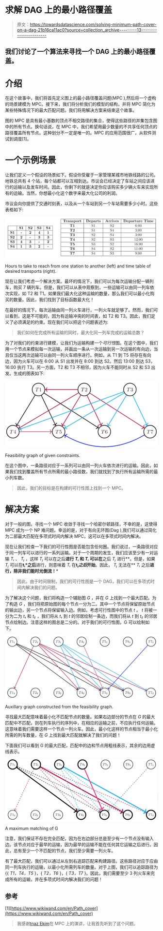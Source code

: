 # 求解 DAG 上的最小路径覆盖

> 原文：<https://towardsdatascience.com/solving-minimum-path-cover-on-a-dag-21b16ca11ac0?source=collection_archive---------13----------------------->

## 我们讨论了一个算法来寻找一个 DAG 上的最小路径覆盖。

# 介绍

在这个故事中，我们将首先定义图上的最小路径覆盖问题(MPC ),然后将一个虚构的场景建模为 MPC。接下来，我们将分析我们的模型的结构，并将 MPC 简化为某些特殊情况下的最大匹配问题。我们将用解决方案来结束这个故事。

图的 MPC 是具有最小基数的顶点不相交路径的集合，使得这些路径的并集包含图中的所有节点。换句话说，在 MPC 中，我们希望用最少数量的不共享任何顶点的路径覆盖所有节点。这种划分不一定是唯一的。MPC 的应用范围很广，从软件测试到调度[1]。

# 一个示例场景

让我们定义一个假设的场景如下。假设你受雇于一家管理某城市地铁线路的公司。地铁总共有 4 个站，每个站都可以互相到达。市议会已经决定了车站之间应该进行的运输以及发车时间。因此，你剩下的就是决定你应该购买多少辆火车来实现所有的运输。当然，你想最小化这个数字来最大化公司的利润。

市议会向你提供了交通时刻表，以及从一个车站到另一个车站需要多少小时。这些表格如下:

![](img/240c8a69191198202f5d7c00a1234a48.png)

Hours to take to reach from one station to another (left) and time table of desired transports (right).

现在让我们考虑一个解决方案。最坏的情况下，我们可以为每次运输分配一辆列车，购买 7 辆列车。但是，我们可以从表中观察到，一些运输可以由同一列车依次实现，如 T2 和 T1。如果我们最大化这种运输的数量，那么我们可以最小化购买的数量。因此，我们找到了目标函数最大化！

在最好的情况下，每次运输由同一列火车进行，一列火车就足够了。然而，我们可以看到，这是不可能的，因为有运输冲突的时间表，如 T2 和 T3。因此，我们定义了必须满足的约束。现在我们可以把这个问题表述为:

> 我们如何在完成所有运输的同时，最大化同一列车完成的运输总数？

为了对我们的约束进行建模，让我们为运输构建一个*可行性*图。在这个图中，我们用一个节点来模拟每一次运输，并画出一条从一次运输到另一次运输的有向边，当且仅当这两次运输可以由同一列火车顺序进行。例如，从 T1 到 T5 将存在有向边，因为火车可以在 6:00 从 S1 出发并在 8:00 到达 S2。然后 13:00 到达 S3，16:00 执行 T3。另一方面，T2 和 T3 不相邻，因为火车不能同时从 S2 和 S3 出发。生成的图表如下:

![](img/8ff87aef4a8fa1937554815cddc4a8c9.png)

Feasibility graph of given constraints.

在这个图中，一条路径对应于一系列可以由同一列火车依次进行的运输。因此，如果我们找到覆盖所有节点所需的最小路径数，我们就找到了执行所有运输所需的最小列车数。

> 因此，我们的目标是在构建的可行性图上找到一个 MPC。

# 解决方案

对于一般的图，寻找一个 MPC 收敛于寻找一个哈密尔顿路径，不幸的是，这使得 MPC 成为一个 NP 难问题。幸运的是，对于有向无环图(Dag ),我们可以通过简化为二部最大匹配在多项式时间内解决 MPC，这可以在多项式时间内解决。

现在让我们检查一下我们的可行性图是否能包含任何圈。我们说过，一条路径对应于同一列车可以进行的一系列运输。对于一个周期的发生，我们应该至少有一对运输 *Tᵢ* 、 *Tⱼ* ，这样 *Tⱼ* 可以在之后**进行 *Tᵢ* 和 *Tᵢ* 可以在**之后 *Tⱼ* 进行**。但是，如果 *Tⱼ* 可以在**tᵢ*之后**进行，则意味着 *Tᵢ* 在**tⱼ*之后*开始**。因此， *Tⱼ* 无法在** *Tᵢ* 之后**进行，除非我们能时光倒流！***

> 因此，由于时间限制，我们的可行性图是一个 DAG，我们可以在多项式时间内解决我们的问题。

为了解决这个问题，我们将构造一个辅助图 *G* ，并在 *G* 上找到一个最大匹配。为了构造 *G* ，我们将把原始图的每个节点一分为二。其中一个节点将保留原始节点的输出边，另一个节点将保留输入边。例如，考虑可行性图中的节点 *t* 。 *t* 将被一分为二为 *t₁* 和 *t₂* ，我们将从 *t₁* 到 *t* 的邻居绘制一条边，而我们将从 *t* 到 *t₂* 的邻居节点绘制边。注意这样的图总是二分的。对于我们的可行性图，G 可以绘制如下。

![](img/8d82f5cf1bc7cbed6e8df0900cd1956c.png)

Auxillary graph constructed from the feasibility graph.

寻找最大匹配意味着最小化不匹配节点的数量。如果右边部分的节点在 *G* 的最大匹配中不匹配，则在列车执行的序列中，在相应的运输之前，不应执行任何运输。这意味着我们需要这样一个节点一列火车。因此，最小化这样的节点相当于最小化所需的列车数量，在 *G* 上找到最大匹配就解决了我们的问题！

下面我们可以看到 G 的最大匹配，匹配中的边和节点用粗线表示，其余的边用虚线表示。

![](img/72e7eba46814ffa6520999aa5d070c7d.png)

A maximum matching of G

注意，我们保证不存在完全匹配，因为在右边部分总是至少有一个节点没有输入边。该节点对应于最早的运输，因为最早的运输不能在任何其它运输之后进行。因此，总有至少一个不匹配的节点，我们至少需要一列火车。

有了最大匹配，我们可以通过从左到右追踪匹配来构建路径。这些路径对应于应由同一列车执行的运输，以最小化所需列车的数量。对于上图，我们可以追踪路径为{{ *T1，T4，T5* }，{ *T2，T6* }，{ *T3，T7* }。因此，我们需要至少 3 列火车来完成所有的运输，并在多项式时间内解决我们的问题！

## 参考

[1][https://www.wikiwand.com/en/Path_cover](https://www.wikiwand.com/en/Path_cover)

> 我感谢[tnaz Ekim](http://www.ie.boun.edu.tr/~tinaz/)在 MPC 上的演讲，让我首先听到了这个问题。